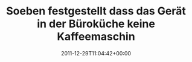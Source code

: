 ---
retweeted: false
source: <a href="http://kiwi-app.net" rel="nofollow">Kiwi</a>
entities:
  hashtags: []
  symbols: []
  user_mentions: []
  urls: []
display_text_range:
- '0'
- '133'
favorite_count: '0'
id_str: '152344283943411712'
truncated: false
retweet_count: '0'
id: '152344283943411712'
created_at: Thu Dec 29 11:04:42 +0000 2011
favorited: false
full_text: "Soeben festgestellt dass das Gerät in der Büroküche keine Kaffeemaschine
  sondern ein »Spezialitätenautomat« ist. \nWieder was gelernt."
lang: de
tags:
- pesos/twitter
date: '2011-12-29T11:04:42+00:00'
src: https://twitter.com/bascht/status/152344283943411712
original_url: https://twitter.com/bascht/status/152344283943411712
type: twitter_tweet
text: "Soeben festgestellt dass das Gerät in der Büroküche keine Kaffeemaschine sondern
  ein »Spezialitätenautomat« ist. \nWieder was gelernt."
title: Soeben festgestellt dass das Gerät in der Büroküche keine Kaffeemaschin

---